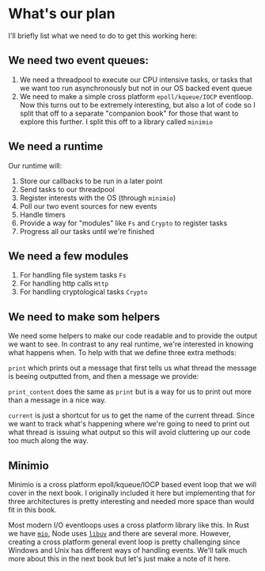 # What's our plan

I'll briefly list what we need to do to get this working here:

##  We need two event queues:

1. We need a threadpool to execute our CPU intensive tasks, or tasks that we want
too run asynchronously but not in our OS backed event queue
2. We need to make a simple cross platform `epoll/kqueue/IOCP` eventloop. Now
this turns out to be extremely interesting, but also a lot of code so I split
that off to a separate "companion book" for those that want to explore this further.
I split this off to a library called `minimio`

## We need a runtime

Our runtime will:

1. Store our callbacks to be run in a later point
2. Send tasks to our threadpool
3. Register interests with the OS (through `minimio`)
4. Poll our two event sources for new events
5. Handle timers
6. Provide a way for "modules" like `Fs` and `Crypto` to register tasks
7. Progress all our tasks until we're finished

## We need a few modules

1. For handling file system tasks `Fs`
2. For handling http calls `Http`
3. For handling cryptological tasks `Crypto`

## We need to make som helpers

We need some helpers to make our code readable and to provide the output we want
to see. In contrast to any real runtime, we're interested in knowing what happens
when. To help with that we define three extra methods:

`print` which prints out a message that first tells us what thread the message is beeing outputted from, and then a message we provide:

`print_content` does the same as `print` but is a way for us to print out more than a message in a nice way.

`current` is just a shortcut for us to get the name of the current thread. Since we want to track what's happening where we're going to need to print out what thread is issuing what output so this will avoid cluttering up our code too much along the way.


## Minimio

Minimio is a cross platform epoll/kqueue/IOCP based event loop that we will cover in the next book. I originally included it here but implementing that for three architectures is pretty interesting and needed more space than would fit in this book.

Most modern I/O eventloops uses a cross platform library like this. In Rust we have [`mio`](https://github.com/tokio-rs/mio), Node uses [`libuv`](https://github.com/libuv/libuv) and there are several more. However, creating a cross platform general event loop is pretty challenging since Windows and Unix has different ways of handling events. We'll talk much more about this in the next book but let's just make a note of it here.




